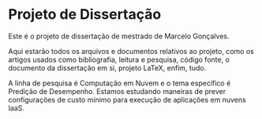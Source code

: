 # Projeto de Dissertação

Este é o projeto de dissertação de mestrado de Marcelo Gonçalves.

Aqui estarão todos os arquivos e documentos relativos ao projeto, como os artigos usados como bibliografia, leitura e pesquisa, código fonte, o documento da dissertação em si, projeto LaTeX, enfim, tudo.

A linha de pesquisa é Computação em Nuvem e o tema específico é Predição de Desempenho. Estamos estudando maneiras de prever configurações de custo mínimo para execução de aplicações em nuvens IaaS.
